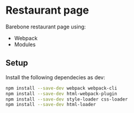 # Restaurant page

Barebone restaurant page using:

- Webpack
- Modules

## Setup

Install the following dependecies as dev:

```bash
npm install --save-dev webpack webpack-cli
npm install --save-dev html-webpack-plugin
npm install --save-dev style-loader css-loader
npm install --save-dev html-loader
```
